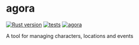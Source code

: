 # agora

[![Rust version](https://img.shields.io/badge/Rust-v1.69.0-orange.svg)](https://www.rust-lang.org/) [![tests](https://github.com/alvidir/agora/actions/workflows/ci.yaml/badge.svg?branch=main)](https://github.com/alvidir/agora/actions/workflows/ci.yaml)
[![agora](https://img.shields.io/github/v/release/alvidir/agora.svg)](https://github.com/alvidir/agora)

A tool for managing characters, locations and events
